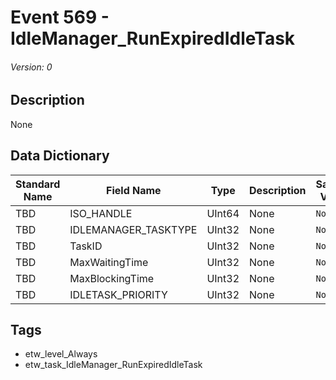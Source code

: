 # Event 569 - IdleManager_RunExpiredIdleTask
###### Version: 0

## Description
None

## Data Dictionary
|Standard Name|Field Name|Type|Description|Sample Value|
|---|---|---|---|---|
|TBD|ISO_HANDLE|UInt64|None|`None`|
|TBD|IDLEMANAGER_TASKTYPE|UInt32|None|`None`|
|TBD|TaskID|UInt32|None|`None`|
|TBD|MaxWaitingTime|UInt32|None|`None`|
|TBD|MaxBlockingTime|UInt32|None|`None`|
|TBD|IDLETASK_PRIORITY|UInt32|None|`None`|

## Tags
* etw_level_Always
* etw_task_IdleManager_RunExpiredIdleTask